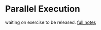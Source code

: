 # Parallel Execution

waiting on exercise to be released.
[full notes](https://github.com/jpalmerr/EssentialEffects/tree/main/src/main/scala/chapter3)